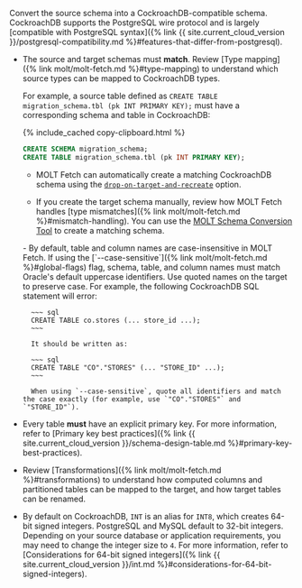 Convert the source schema into a CockroachDB-compatible schema. CockroachDB supports the PostgreSQL wire protocol and is largely [compatible with PostgreSQL syntax]({% link {{ site.current_cloud_version }}/postgresql-compatibility.md %}#features-that-differ-from-postgresql).

- The source and target schemas must **match**. Review [Type mapping]({% link molt/molt-fetch.md %}#type-mapping) to understand which source types can be mapped to CockroachDB types.

	For example, a source table defined as `CREATE TABLE migration_schema.tbl (pk INT PRIMARY KEY);` must have a corresponding schema and table in CockroachDB:

	{% include_cached copy-clipboard.html %}
	~~~ sql
	CREATE SCHEMA migration_schema;
	CREATE TABLE migration_schema.tbl (pk INT PRIMARY KEY);
	~~~

	- MOLT Fetch can automatically create a matching CockroachDB schema using the [`drop-on-target-and-recreate`](#table-handling-mode) option.

	- If you create the target schema manually, review how MOLT Fetch handles [type mismatches]({% link molt/molt-fetch.md %}#mismatch-handling). You can use the [MOLT Schema Conversion Tool](#schema-conversion-tool) to create a matching schema.

	<section class="filter-content" markdown="1" data-scope="oracle">
	- By default, table and column names are case-insensitive in MOLT Fetch. If using the [`--case-sensitive`]({% link molt/molt-fetch.md %}#global-flags) flag, schema, table, and column names must match Oracle's default uppercase identifiers. Use quoted names on the target to preserve case. For example, the following CockroachDB SQL statement will error:

		~~~ sql
		CREATE TABLE co.stores (... store_id ...);
		~~~

		It should be written as:

		~~~ sql
		CREATE TABLE "CO"."STORES" (... "STORE_ID" ...);
		~~~

		When using `--case-sensitive`, quote all identifiers and match the case exactly (for example, use `"CO"."STORES"` and `"STORE_ID"`).
	</section>

- Every table **must** have an explicit primary key. For more information, refer to [Primary key best practices]({% link {{ site.current_cloud_version }}/schema-design-table.md %}#primary-key-best-practices).

- Review [Transformations]({% link molt/molt-fetch.md %}#transformations) to understand how computed columns and partitioned tables can be mapped to the target, and how target tables can be renamed.

- By default on CockroachDB, `INT` is an alias for `INT8`, which creates 64-bit signed integers. PostgreSQL and MySQL default to 32-bit integers. Depending on your source database or application requirements, you may need to change the integer size to `4`. For more information, refer to [Considerations for 64-bit signed integers]({% link {{ site.current_cloud_version }}/int.md %}#considerations-for-64-bit-signed-integers).